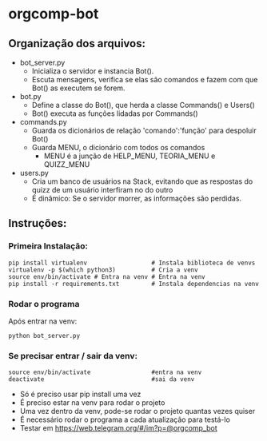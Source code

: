 # orgcomp-bot

## Organização dos arquivos:
- bot_server.py
  - Inicializa o servidor e instancia Bot().
  - Escuta mensagens, verifica se elas são comandos e fazem com que Bot() as executem se forem.
- bot.py
  - Define a classe do Bot(), que herda a classe Commands() e Users()
  - Bot() executa as funções lidadas por Commands()
- commands.py
  - Guarda os dicionários de relação 'comando':'função' para despoluir Bot()
  - Guarda MENU, o dicionário com todos os comandos
    - MENU é a junção de HELP_MENU, TEORIA_MENU e QUIZZ_MENU
- users.py
  - Cria um banco de usuários na Stack, evitando que as respostas do quizz de um usuário interfiram no do outro
  - É dinâmico: Se o servidor morrer, as informações são perdidas.
## Instruções: 

### Primeira Instalação:
```
pip install virtualenv                  # Instala biblioteca de venvs
virtualenv -p $(which python3)          # Cria a venv
source env/bin/activate # Entra na venv # Entra na venv
pip install -r requirements.txt         # Instala dependencias na venv
```
### Rodar o programa
Após entrar na venv:
```
python bot_server.py
```
### Se precisar entrar / sair da venv:
```
source env/bin/activate                 #entra na venv
deactivate                              #sai da venv
```

- Só é preciso usar pip install uma vez
- É preciso estar na venv para rodar o projeto
- Uma vez dentro da venv, pode-se rodar o projeto quantas vezes quiser
- É necessário rodar o programa a cada atualização para testá-lo
- Testar em https://web.telegram.org/#/im?p=@orgcomp_bot